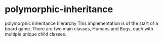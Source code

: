 # polymorphic-inheritance
polymorphic inheritance hierarchy 
This implementation is of the start of a board game. There are two main classes, Humans and Bugs, each with multiple unique child classes.
